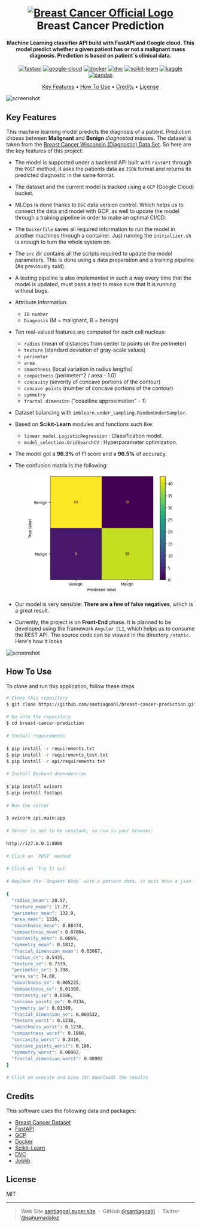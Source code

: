 <h1 align="center">
  <br>
  <a href="https://www.breastcancer.org/es/"><img src="https://www.news-medical.net/image.axd?picture=2017%2F2%2Fshutterstock_576066646.jpg" alt="Breast Cancer Official Logo" width="200"></a>
  <br>
  Breast Cancer Prediction
  <br>
</h1>

<h4 align="center">Machine Learning classifier API build with FastAPI and Google cloud. This model predict whether a given patient has or not a malignant mass diagnosis. Prediction is based on patient`s clinical data. 
</h4>

<p align="center"> <a href='https://fastapi.tiangolo.com/' target="_blank"><img alt='fastapi' src='https://img.shields.io/badge/FastAPI-100000?style=for-the-badge&logo=fastapi&logoColor=009889&labelColor=FFFFFF&color=009889'/></a> <a href='https://cloud.google.com' target="_blank"><img alt='google-cloud' src='https://img.shields.io/badge/google_cloud-100000?style=for-the-badge&logo=google-cloud&logoColor=4285f4&labelColor=FFFFFF&color=4285f4'/></a> <a href='https://www.docker.com/' target="_blank"><img alt='docker' src='https://img.shields.io/badge/docker-100000?style=for-the-badge&logo=docker&logoColor=218bea&labelColor=FFFFFF&color=FFFFFF'/></a> <a href='https://dvc.org/' target="_blank"><img alt='dvc' src='https://img.shields.io/badge/dvc-100000?style=for-the-badge&logo=dvc&logoColor=19aac1&labelColor=8153bb&color=f26740'/></a>
<a href='https://scikit-learn.org/' target="_blank"><img alt='scikit-learn' src='https://img.shields.io/badge/Scikit_Learn-100000?style=for-the-badge&logo=scikit-learn&logoColor=FFFFFF&labelColor=FF4400&color=0563FF'/></a> <a href='https://www.kaggle.com/' target="_blank"><img alt='kaggle' src='https://img.shields.io/badge/Kaggle-100000?style=for-the-badge&logo=kaggle&logoColor=37BAE8&labelColor=BEFDFF&color=37BAE8'/></a> <a href='https://pandas.pydata.org/' target="_blank"><img alt='pandas' src='https://img.shields.io/badge/pandas-100000?style=for-the-badge&logo=pandas&logoColor=2D0090&labelColor=9D7BEA&color=D2C0FA'/></a>
</p>

<p align="center">
  <a href="#key-features">Key Features</a> •
  <a href="#how-to-use">How To Use</a> •
  <a href="#credits">Credits</a> •
  <a href="#license">License</a> 
</p>

![screenshot](https://github.com/santiagoahl/breast-cancer-prediction/blob/main/introduction.gif?raw=true)

## Key Features

This machine learning model predicts the diagnosis of a patient. Prediction choses between **Malignant** and **Benign** *diagnosted* masses. The dataset is taken from the [Breast Cancer Wisconsin (Diagnostic) Data Set](https://www.kaggle.com/datasets/uciml/breast-cancer-wisconsin-data). So here are the key features of this project:

* The model is supported under a backend API built with `FastAPI` through the `POST` method, it asks the patients data as `JSON` format and returns its predicted diagnostic in the same format.

* The dataset and the current model is tracked using a `GCP` (Google Cloud) bucket.

* MLOps is done thanks to `DVC` data version control. Which helps us to connect the data and model with GCP, as well to update the model through a training pipeline in order to make an optimal CI/CD.

* The `Dockerfile` saves all required information to run the model in another machines through a container. Just running the `initializer.sh` is enough to turn the whole system on.

* The `src` dir contains all the scripts required to update the model parameters. This is done using a data preparation and a training pipeline (As previously said).

* A testing pipeline is also implemented in such a way every time that the model is updated, must pass a test to make sure that It is running without bugs.

* Attribute Information:

	* `ID number`
	* `Diagnosis` (M = malignant, B = benign)

* Ten real-valued features are computed for each cell nucleus:

	* `radius` (mean of distances from center to points on the perimeter)
	* `texture` (standard deviation of gray-scale values)
	* `perimeter`
	* `area`
	* `smoothness` (local variation in radius lengths)
	* `compactness` (perimeter^2 / area - 1.0)
	* `concavity` (severity of concave portions of the contour)
	* `concave points` (number of concave portions of the contour)
	* `symmetry`
	* `fractal dimension` ("coastline approximation" - 1)

* Dataset balancing with `imblearn.under_sampling.RandomUnderSampler`.

* Based on **Scikit-Learn** modules and functions such like:
  - `linear_model.LogisticRegression` :   Classification model.
  - `model_selection.GridSearchCV` :   Hyperparameter optimization.

* The model got a **96.3%** of f1 score and a **96.5%** of accuracy.
* The confusion matrix is the following:
<p align="center">
  <img src="https://github.com/santiagoahl/breast-cancer-prediction/blob/main/images/confusion_matrix.png?raw=true" alt="Confusion" width="400">
</p>


* Our model is very sensible: **There are a few of false negatives**, which is a great result.

* Currently, the project is on **Front-End** phase. It is planned to be developed using the framework `Angular CLI`, which helps us to consume the REST API. The source code can be viewed in the directory `/static`. Here's how it looks

![screenshot](https://github.com/santiagoahl/breast-cancer-prediction/blob/main/images/website.gif)

## How To Use

To clone and run this application, follow these steps

```bash
# Clone this repository
$ git clone https://github.com/santiagoahl/breast-cancer-prediction.git

# Go into the repository
$ cd breast-cancer-prediction

# Install requirements

$ pip install -r requirements.txt
$ pip install -r requirements_test.txt
$ pip install -r api/requirements.txt

# Install Backend dependencies

$ pip install uvicorn
$ pip install fastapi

# Run the server

$ uvicorn api.main:app

# Server is set to be constant, so run in your browser:

http://127.0.0.1:8000 

# Click on `POST` method

# Click on `Try it out`

# Replace the `Request Body` with a patient data, it must have a json format, here is an example:

{
  "radius_mean": 20.57,
  "texture_mean": 17.77,
  "perimeter_mean": 132.9,
  "area_mean": 1326,
  "smoothness_mean": 0.08474,
  "compactness_mean": 0.07864,
  "concavity_mean": 0.0869,
  "symmetry_mean": 0.1812,
  "fractal_dimension_mean": 0.05667,
  "radius_se": 0.5435,
  "texture_se": 0.7339,
  "perimeter_se": 3.398,
  "area_se": 74.08,
  "smoothness_se": 0.005225,
  "compactness_se": 0.01308,
  "concavity_se": 0.0186,
  "concave_points_se": 0.0134,
  "symmetry_se": 0.01389,
  "fractal_dimension_se": 0.003532,
  "texture_worst": 0.1238,
  "smoothness_worst": 0.1238,
  "compactness_worst": 0.1866,
  "concavity_worst": 0.2416,
  "concave_points_worst": 0.186,
  "symmetry_worst": 0.08902,
  "fractal_dimension_worst": 0.08902
}

# Click on execute and view (Or download) the results

```

## Credits

This software uses the following data and packages:

- [Breast Cancer Dataset](https://www.kaggle.com/datasets/uciml/breast-cancer-wisconsin-data)
- [FastAPI](https://fastapi.tiangolo.com)
- [GCP](https://cloud.google.com)
- [Docker](https://www.docker.com)
- [Scikit-Learn](https://scikit-learn.org/stable/)
- [DVC](https://dvc.org)
- [Joblib](https://joblib.readthedocs.io/en/latest/)


## License

MIT

---

> Web Site [santiagoal.super.site](https://santiagoal.super.site/) &nbsp;&middot;&nbsp;
> GitHub [@santiagoahl](https://github.com/santiagoahl) &nbsp;&middot;&nbsp;
> Twitter [@sahumadaloz](https://twitter.com/sahumadaloz)
